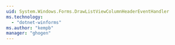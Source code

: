 ```yaml
---
uid: System.Windows.Forms.DrawListViewColumnHeaderEventHandler
ms.technology: 
  - "dotnet-winforms"
ms.author: "kempb"
manager: "ghogen"
---
```

